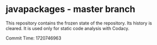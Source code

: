 # javapackages - master branch

This repository contains the frozen state of the repository.
Its history is cleared. It is used only for static code
analysis with Codacy.

Commit Time: 1720746963